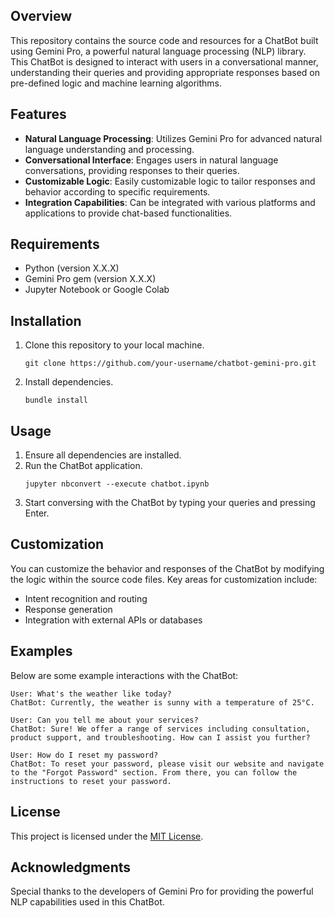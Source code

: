 ## Overview
This repository contains the source code and resources for a ChatBot built using Gemini Pro, a powerful natural language processing (NLP) library. This ChatBot is designed to interact with users in a conversational manner, understanding their queries and providing appropriate responses based on pre-defined logic and machine learning algorithms.

## Features
- **Natural Language Processing**: Utilizes Gemini Pro for advanced natural language understanding and processing.
- **Conversational Interface**: Engages users in natural language conversations, providing responses to their queries.
- **Customizable Logic**: Easily customizable logic to tailor responses and behavior according to specific requirements.
- **Integration Capabilities**: Can be integrated with various platforms and applications to provide chat-based functionalities.

## Requirements
- Python (version X.X.X)
- Gemini Pro gem (version X.X.X)
- Jupyter Notebook or Google Colab
  
## Installation
1. Clone this repository to your local machine.
   ```
   git clone https://github.com/your-username/chatbot-gemini-pro.git
   ```
2. Install dependencies.
   ```
   bundle install
   ```

## Usage
1. Ensure all dependencies are installed.
2. Run the ChatBot application.
   ```
   jupyter nbconvert --execute chatbot.ipynb

   ```
3. Start conversing with the ChatBot by typing your queries and pressing Enter.

## Customization
You can customize the behavior and responses of the ChatBot by modifying the logic within the source code files. Key areas for customization include:
- Intent recognition and routing
- Response generation
- Integration with external APIs or databases

## Examples
Below are some example interactions with the ChatBot:

```
User: What's the weather like today?
ChatBot: Currently, the weather is sunny with a temperature of 25°C.

User: Can you tell me about your services?
ChatBot: Sure! We offer a range of services including consultation, product support, and troubleshooting. How can I assist you further?

User: How do I reset my password?
ChatBot: To reset your password, please visit our website and navigate to the "Forgot Password" section. From there, you can follow the instructions to reset your password.

```

## License
This project is licensed under the [MIT License](LICENSE).

## Acknowledgments
Special thanks to the developers of Gemini Pro for providing the powerful NLP capabilities used in this ChatBot.
